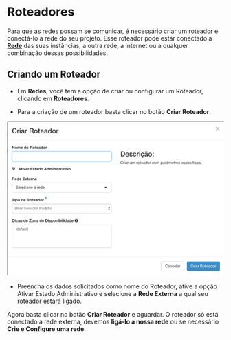 # Roteadores

Para que as redes possam se comunicar, é necessário criar um roteador e conectá-lo a rede do seu projeto. Esse roteador pode estar conectado a [**Rede**](../redes/redes.md) das suas instâncias, a outra rede, a internet ou a qualquer combinação dessas possibilidades.

<!-- Roteador é o segundo passo do Roadmap de Sucesso da Cloud Serpro: 

1. [Crie e Configure uma rede](../redes/redes.md);
2. Crie um roteador externo;
3. [Crie ou configure grupos de segurança](../redes/gruposDeSeguranca.md);
4. [Dispare uma Instância](../computacao/instancias.md);
5. [Aloque um IP Flutuante](../redes/ipsFlutuantes.md);
6. [Acesso via SSH](../inicial/acesso-via-ssh.md); -->

## Criando um Roteador

* Em **Redes**, você tem a opção de criar ou configurar um Roteador, clicando em **Roteadores**.

* Para a criação de um roteador basta clicar no botão **Criar Roteador**.

![Criar roteador Cloud Serpro](../../img/roteador/criar-roteador.png)

* Preencha os dados solicitados como nome do Roteador, ative a opção Ativar Estado Administrativo e selecione a **Rede Externa** a qual seu roteador estará ligado.

Agora basta clicar no botão **Criar Roteador** e aguardar. O roteador só está conectado a rede externa, devemos **ligá-lo a nossa rede** ou se necessário **Crie e Configure uma rede**.



